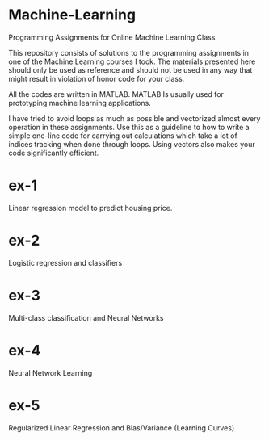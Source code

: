 # Machine-Learning
Programming Assignments for Online Machine Learning Class

This repository consists of solutions to the programming assignments in one of the Machine Learning courses I took. The materials presented here should only be used as reference and should not be used in any way that might result in violation of honor code for your class. 

All the codes are written in MATLAB. MATLAB Is usually used for prototyping machine learning applications. 

I have tried to avoid loops as much as possible and vectorized almost every operation in these assignments. Use this as a guideline to how to write a simple one-line code for carrying out calculations which take a lot of indices tracking when done through loops. Using vectors also makes your code significantly efficient. 

# ex-1 
  Linear regression model to predict housing price. 
 
# ex-2
  Logistic regression and classifiers
  
# ex-3 
  Multi-class classification and Neural Networks
  
# ex-4
  Neural Network Learning

# ex-5
  Regularized Linear Regression and Bias/Variance (Learning Curves)
